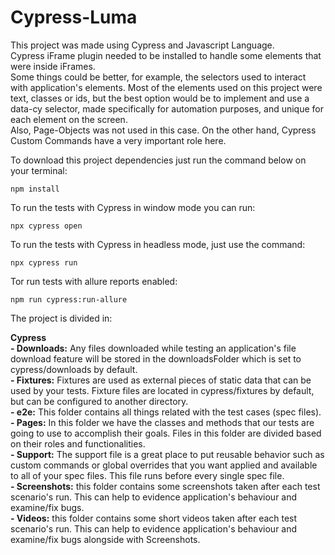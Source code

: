 # Cypress-Luma

This project was made using Cypress and Javascript Language. <br />
Cypress iFrame plugin needed to be installed to handle some elements that were inside iFrames. <br />
Some things could be better, for example, the selectors used to interact with application's elements. Most of the elements used on this project were text, classes or ids, but the best option would be to implement and use a data-cy selector, made specifically for automation purposes, and unique for each element on the screen. <br />
Also, Page-Objects was not used in this case. On the other hand, Cypress Custom Commands have a very important role here.

To download this project dependencies just run the command below on your terminal:

```
npm install
```

To run the tests with Cypress in window mode you can run:

```
npx cypress open
```

To run the tests with Cypress in headless mode, just use the command:

```
npx cypress run
```

Tor run tests with allure reports enabled:

```
npm run cypress:run-allure
```

The project is divided in:

**Cypress**<br />
**- Downloads:** Any files downloaded while testing an application's file download feature will be stored in the downloadsFolder which is set to cypress/downloads by default.<br />
**- Fixtures:** Fixtures are used as external pieces of static data that can be used by your tests. Fixture files are located in cypress/fixtures by default, but can be configured to another directory.<br />
**- e2e:** This folder contains all things related with the test cases (spec files).<br />
**- Pages:** In this folder we have the classes and methods that our tests are going to use to accomplish their goals. Files in this folder are divided based on their roles and functionalities.<br />
**- Support:** The support file is a great place to put reusable behavior such as custom commands or global overrides that you want applied and available to all of your spec files. This file runs before every single spec file.<br />
**- Screenshots:** this folder contains some screenshots taken after each test scenario's run. This can help to evidence 
application's behaviour and examine/fix bugs. <br />
**- Videos:** this folder contains some short videos taken after each test scenario's run. This can help to evidence 
application's behaviour and examine/fix bugs alongside with Screenshots.
